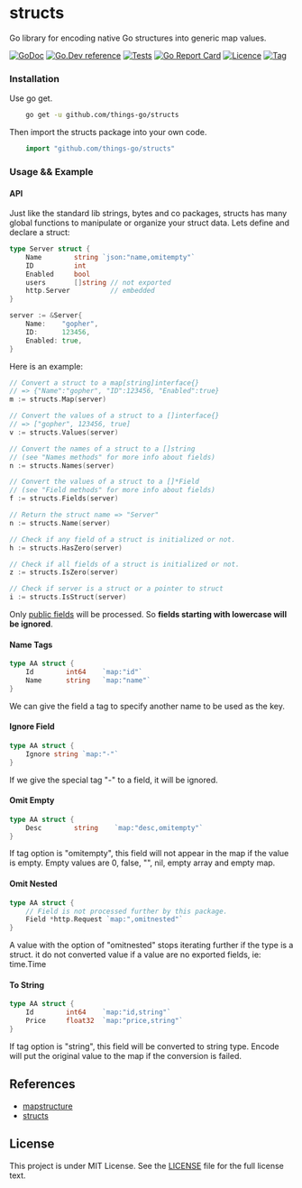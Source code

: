 # structs

Go library for encoding native Go structures into generic map values.

[![GoDoc](https://godoc.org/github.com/things-go/structs?status.svg)](https://godoc.org/github.com/things-go/structs)
[![Go.Dev reference](https://img.shields.io/badge/go.dev-reference-blue?logo=go&logoColor=white)](https://pkg.go.dev/github.com/things-go/structs?tab=doc)
[![Tests](https://github.com/things-go/structs/actions/workflows/ci.yml/badge.svg)](https://github.com/things-go/structs/actions/workflows/ci.yml)
[![Go Report Card](https://goreportcard.com/badge/github.com/things-go/structs)](https://goreportcard.com/report/github.com/things-go/structs)
[![Licence](https://img.shields.io/github/license/things-go/structs)](https://raw.githubusercontent.com/things-go/structs/main/LICENSE)
[![Tag](https://img.shields.io/github/v/tag/things-go/structs)](https://github.com/things-go/structs/tags)

### Installation

Use go get.

```bash
    go get -u github.com/things-go/structs
```

Then import the structs package into your own code.

```go
    import "github.com/things-go/structs"
```

### Usage && Example

#### API

Just like the standard lib strings, bytes and co packages, structs has many global functions to manipulate or organize your struct data. Lets define and declare a struct:

```go
type Server struct {
    Name        string `json:"name,omitempty"`
    ID          int
    Enabled     bool
    users       []string // not exported
    http.Server          // embedded
}

server := &Server{
    Name:    "gopher",
    ID:      123456,
    Enabled: true,
}
```

Here is an example:

```go
// Convert a struct to a map[string]interface{}
// => {"Name":"gopher", "ID":123456, "Enabled":true}
m := structs.Map(server)

// Convert the values of a struct to a []interface{}
// => ["gopher", 123456, true]
v := structs.Values(server)

// Convert the names of a struct to a []string
// (see "Names methods" for more info about fields)
n := structs.Names(server)

// Convert the values of a struct to a []*Field
// (see "Field methods" for more info about fields)
f := structs.Fields(server)

// Return the struct name => "Server"
n := structs.Name(server)

// Check if any field of a struct is initialized or not.
h := structs.HasZero(server)

// Check if all fields of a struct is initialized or not.
z := structs.IsZero(server)

// Check if server is a struct or a pointer to struct
i := structs.IsStruct(server)
```

Only [public fields](https://golang.org/doc/effective_go.html#names) will be processed. So **fields
starting with lowercase will be ignored**.

#### Name Tags

```go
type AA struct {
    Id        int64    `map:"id"`
    Name      string   `map:"name"`
}
```
We can give the field a tag to specify another name to be used as the key.

#### Ignore Field

```go
type AA struct {
    Ignore string `map:"-"`
}
```
If we give the special tag "-" to a field, it will be ignored.

#### Omit Empty

```go
type AA struct {
    Desc        string    `map:"desc,omitempty"`
}
```
If tag option is "omitempty", this field will not appear in the map if the value is empty.
Empty values are 0, false, "", nil, empty array and empty map.

#### Omit Nested

```go
type AA struct {
    // Field is not processed further by this package.
    Field *http.Request `map:",omitnested"`
}
```
A value with the option of "omitnested" stops iterating further if the type
is a struct. it do not converted value if a value are no exported fields, ie: time.Time

#### To String

```go
type AA struct {
    Id        int64    `map:"id,string"`
    Price     float32  `map:"price,string"`
}
```
If tag option is "string", this field will be converted to string type. Encode will put the
original value to the map if the conversion is failed.

## References

- [mapstructure](https://github.com/mitchellh/mapstructure)
- [structs](github.com/fatih/structs)

## License

This project is under MIT License. See the [LICENSE](LICENSE) file for the full license text.
